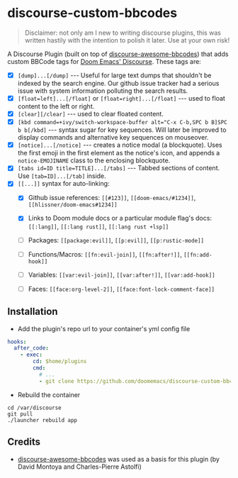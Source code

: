 # discourse-custom-bbcodes

> Disclaimer: not only am I new to writing discourse plugins, this was written hastily with the intention to polish it later. Use at your own risk!

A Discourse Plugin (built on top of [discourse-awesome-bbcodes]) that adds
custom BBCode tags for [Doom Emacs' Discourse](//discourse.doomemacs.org). These
tags are:

- [X] `[dump]...[/dump]` --- Useful for large text dumps that shouldn't be
      indexed by the search engine. Our github issue tracker had a serious issue
      with system information polluting the search results.
- [X] `[float=left]...[/float]` or `[float=right]...[/float]` --- used to float
      content to the left or right.
- [X] `[clear][/clear]` --- used to clear floated content.
- [X] `[kbd command=+ivy/switch-workspace-buffer alt="C-x C-b,SPC b B]SPC b
      b[/kbd]` --- syntax sugar for key sequences. Will later be improved to
      display commands and alternative key sequences on mouseover.
- [X] `[notice]...[/notice]` --- creates a notice modal (a blockquote). Uses the
      first emoji in the first element as the notice's icon, and appends a
      `notice-EMOJINAME` class to the enclosing blockquote.
- [X] `[tabs id=ID title=TITLE]...[/tabs]` --- Tabbed sections of content. Use
      `[tab=ID]...[/tab]` inside.
- [X] `[[...]]` syntax for auto-linking:
  - [X] Github issue references: `[[#123]]`, `[[doom-emacs/#1234]]`, `[[hlissner/doom-emacs#1234]]`
  - [X] Links to Doom module docs or a particular module flag's docs: `[[:lang]]`, `[[:lang rust]]`, `[[:lang rust +lsp]]`
  - [ ] Packages: `[[package:evil]]`, `[[p:evil]]`, `[[p:rustic-mode]]`
  - [ ] Functions/Macros: `[[fn:evil-join]]`, `[[fn:after!]]`, `[[fn:add-hook]]`
  - [ ] Variables: `[[var:evil-join]]`, `[[var:after!]]`, `[[var:add-hook]]`
  - [ ] Faces: `[[face:org-level-2]]`, `[[face:font-lock-comment-face]]` 


## Installation

* Add the plugin's repo url to your container's yml config file

```yml
hooks:
  after_code:
    - exec:
        cd: $home/plugins
        cmd:
          # ...
          - git clone https://github.com/doomemacs/discourse-custom-bbcodes.git
```

* Rebuild the container

```
cd /var/discourse
git pull
./launcher rebuild app
```

## Credits

+ [discourse-awesome-bbcodes] was used as a basis for this plugin (by David Montoya and Charles-Pierre Astolfi)


[discourse-awesome-bbcodes]: https://github.com/rux-pizza/discourse-awesome-bbcodes
